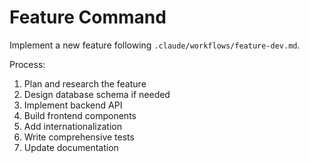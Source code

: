 # Feature Command

Implement a new feature following `.claude/workflows/feature-dev.md`.

Process:
1. Plan and research the feature
2. Design database schema if needed
3. Implement backend API
4. Build frontend components
5. Add internationalization
6. Write comprehensive tests
7. Update documentation
